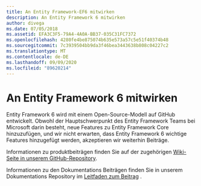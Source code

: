 ```yaml
---
title: An Entity Framework-EF6 mitwirken
description: An Entity Framework 6 mitwirken
author: divega
ms.date: 07/05/2018
ms.assetid: EFA3C3F5-79A4-4A0A-BB37-035C31FC7372
ms.openlocfilehash: 4280fe4be875074b635e573a57c5e51f40374b48
ms.sourcegitcommit: 7c3939504bb9da3f46bea3443638b808c04227c2
ms.translationtype: MT
ms.contentlocale: de-DE
ms.lasthandoff: 09/09/2020
ms.locfileid: "89620214"
---
```

# <a name="contribute-to-entity-framework-6"></a>An Entity Framework 6 mitwirken
Entity Framework 6 wird mit einem Open-Source-Modell auf GitHub entwickelt. Obwohl der Hauptschwerpunkt des Entity Framework Teams bei Microsoft darin besteht, neue Features zu Entity Framework Core hinzuzufügen, und wir nicht erwarten, dass Entity Framework 6 wichtige Features hinzugefügt werden, akzeptieren wir weiterhin Beiträge.

Informationen zu produktbeiträgen finden Sie auf der zugehörigen [Wiki-Seite in unserem GitHub-Repository](https://github.com/aspnet/EntityFramework6/wiki/Contributing).

Informationen zu den Dokumentations Beiträgen finden Sie in unserem Dokumentations Repository im [Leitfaden zum Beitrag](https://github.com/dotnet/EntityFramework.Docs/blob/master/CONTRIBUTING.md) .
